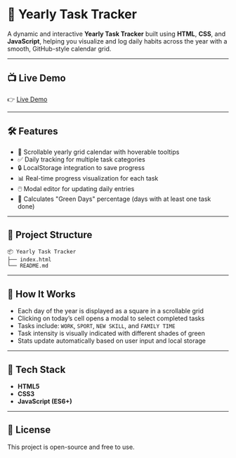 # 📅 Yearly Task Tracker

A dynamic and interactive **Yearly Task Tracker** built using **HTML**, **CSS**, and **JavaScript**, helping you visualize and log daily habits across the year with a smooth, GitHub-style calendar grid.

---

## 📺 Live Demo

👉 [Live Demo]()

---

## 🛠️ Features

- 📆 Scrollable yearly grid calendar with hoverable tooltips  
- ✅ Daily tracking for multiple task categories  
- 🔒 LocalStorage integration to save progress  
- 📊 Real-time progress visualization for each task  
- 🖱️ Modal editor for updating daily entries  
- 🎯 Calculates "Green Days" percentage (days with at least one task done)

---

## 📁 Project Structure

```
📦 Yearly Task Tracker
├── index.html
└── README.md
```

---

## 🧠 How It Works

- Each day of the year is displayed as a square in a scrollable grid  
- Clicking on today’s cell opens a modal to select completed tasks  
- Tasks include: `WORK`, `SPORT`, `NEW SKILL`, and `FAMILY TIME`  
- Task intensity is visually indicated with different shades of green  
- Stats update automatically based on user input and local storage  

---

## 🧰 Tech Stack

- **HTML5**
- **CSS3**
- **JavaScript (ES6+)**

---

## 📜 License

This project is open-source and free to use.